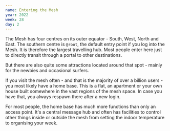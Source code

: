 ```yaml
---
name: Entering the Mesh
year: 2022
week: 28
day: 2
---
```


The Mesh has four centres on its outer equator - South, West, North and East.
The southern centre is `@root`, the default entry point if you log into the
Mesh. It is therefore the largest travelling hub. Most people enter here just to
directly transit through a portal to other destinations.

But there are also quite some attractions located around that spot - mainly for
the newbies and occasional surfers.

If you visit the mesh often - and that is the majority of over a billion users -
you most likely have a home base. This is a flat, an apartment or your own house
built somewhere in the vast regions of the mesh space. In case you have that,
you always respawn there after a new login.

For most people, the home base has much more functions than only an access
point. It's a central message hub and often has facilities to control other
things inside or outside the mesh from setting the indoor temperature to
organising your week.
